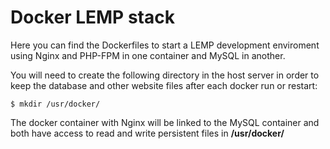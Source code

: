 Docker LEMP stack
=================
Here you can find the Dockerfiles to start a LEMP development enviroment using Nginx and PHP-FPM in one container and MySQL in another.

You will need to create the following directory in the host server in order to keep the database and other website files after each docker run or restart:

```
$ mkdir /usr/docker/
```

The docker container with Nginx will be linked to the MySQL container and both have access to read and write persistent files in **/usr/docker/**
